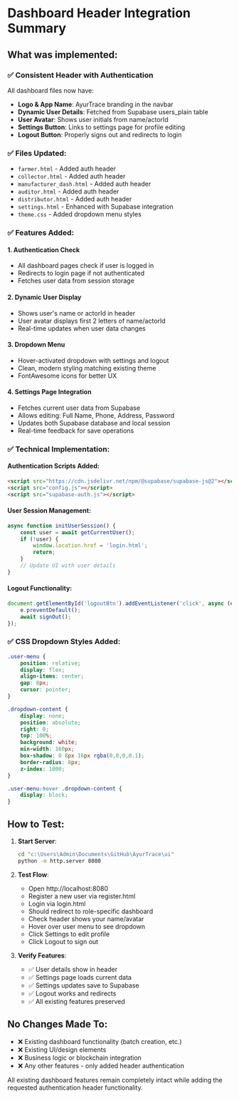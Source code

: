# Dashboard Header Integration Summary

## What was implemented:

### ✅ Consistent Header with Authentication
All dashboard files now have:
- **Logo & App Name**: AyurTrace branding in the navbar
- **Dynamic User Details**: Fetched from Supabase users_plain table
- **User Avatar**: Shows user initials from name/actorId
- **Settings Button**: Links to settings page for profile editing
- **Logout Button**: Properly signs out and redirects to login

### ✅ Files Updated:
- `farmer.html` - Added auth header
- `collector.html` - Added auth header  
- `manufacturer_dash.html` - Added auth header
- `auditor.html` - Added auth header
- `distributor.html` - Added auth header
- `settings.html` - Enhanced with Supabase integration
- `theme.css` - Added dropdown menu styles

### ✅ Features Added:

#### 1. Authentication Check
- All dashboard pages check if user is logged in
- Redirects to login page if not authenticated
- Fetches user data from session storage

#### 2. Dynamic User Display
- Shows user's name or actorId in header
- User avatar displays first 2 letters of name/actorId
- Real-time updates when user data changes

#### 3. Dropdown Menu
- Hover-activated dropdown with settings and logout
- Clean, modern styling matching existing theme
- FontAwesome icons for better UX

#### 4. Settings Page Integration
- Fetches current user data from Supabase
- Allows editing: Full Name, Phone, Address, Password
- Updates both Supabase database and local session
- Real-time feedback for save operations

### ✅ Technical Implementation:

#### Authentication Scripts Added:
```html
<script src="https://cdn.jsdelivr.net/npm/@supabase/supabase-js@2"></script>
<script src="config.js"></script>
<script src="supabase-auth.js"></script>
```

#### User Session Management:
```javascript
async function initUserSession() {
    const user = await getCurrentUser();
    if (!user) {
        window.location.href = 'login.html';
        return;
    }
    // Update UI with user details
}
```

#### Logout Functionality:
```javascript
document.getElementById('logoutBtn').addEventListener('click', async (e) => {
    e.preventDefault();
    await signOut();
});
```

### ✅ CSS Dropdown Styles Added:
```css
.user-menu {
    position: relative;
    display: flex;
    align-items: center;
    gap: 8px;
    cursor: pointer;
}

.dropdown-content {
    display: none;
    position: absolute;
    right: 0;
    top: 100%;
    background: white;
    min-width: 160px;
    box-shadow: 0 8px 16px rgba(0,0,0,0.1);
    border-radius: 8px;
    z-index: 1000;
}

.user-menu:hover .dropdown-content {
    display: block;
}
```

## How to Test:

1. **Start Server**: 
   ```bash
   cd "c:\Users\Admin\Documents\GitHub\AyurTrace\ui"
   python -m http.server 8080
   ```

2. **Test Flow**:
   - Open http://localhost:8080
   - Register a new user via register.html
   - Login via login.html
   - Should redirect to role-specific dashboard
   - Check header shows your name/avatar
   - Hover over user menu to see dropdown
   - Click Settings to edit profile
   - Click Logout to sign out

3. **Verify Features**:
   - ✅ User details show in header
   - ✅ Settings page loads current data
   - ✅ Settings updates save to Supabase
   - ✅ Logout works and redirects
   - ✅ All existing features preserved

## No Changes Made To:
- ❌ Existing dashboard functionality (batch creation, etc.)
- ❌ Existing UI/design elements
- ❌ Business logic or blockchain integration
- ❌ Any other features - only added header authentication

All existing dashboard features remain completely intact while adding the requested authentication header functionality.
